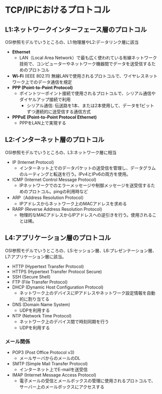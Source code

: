 # TCP/IPにおけるプロトコル

## L1:ネットワークインターフェース層のプロトコル

OSI参照モデルでいうところの、L1:物理層やL2:データリンク層に該当

- **Ethernet**
  - LAN（Local Area Network）で最も広く使われている有線ネットワーク技術で、コンピューターやネットワーク機器間でデータを送受信するためのプロトコル
- **Wi-Fi** (IEEE 802.11)
  無線LANで使用されるプロトコルで、ワイヤレスネットワーク上でのデータ通信を規定  
- **PPP (Point-to-Point Protocol)**
  - ポイントツーポイント接続で使用されるプロトコルで、シリアル通信やダイヤルアップ接続で利用
    - シリアル通信: 伝送路を1本、または2本使用して、データを1ビットずつ連続的に送受信する通信方式
- **PPPoE (Point-to-Point Protocol Ethernet)**
  - PPPをLAN上で実現する

## L2:インターネット層のプロトコル

OSI参照モデルでいうところの、L3:ネットワーク層に相当

- IP (Internet Protocol)
  - インターネット上でのデータパケットの送受信を管理し、データグラムのルーティングと転送を行う。IPv4とIPv6の両方を使用。
- ICMP (Internet Control Message Protocol)
  - IPネットワークでのエラーメッセージや制御メッセージを送受信するためのプロトコル。pingの利用時など
- ARP（Address Resolution Protocol）
  - IPアドレスからネットワーク上のMACアドレスを求める
- RARP (Reverse Address Resolution Protocol)
  - 物理的なMACアドレスからIPアドレスへの逆引きを行う。使用されることは稀。


## L4:アプリケーション層のプロトコル

OSI参照モデルでいうところの、L5:セッション層、L6:プレゼンテーション層、L7:アプリケーション層に該当。

- HTTP (Hypertext Transfer Protocol)
- HTTPS (Hypertext Transfer Protocol Secure)
- SSH (Secure Shell)
- FTP (File Transfer Protocol)
- DHCP (Dynamic Host Configuration Protocol)
  - ネットワーク上のデバイスにIPアドレスやネットワーク設定情報を自動的に割り当てる
- DNS (Domain Name System)
  - UDPを利用する
- NTP (Network Time Protocol)
  - ネットワーク上のデバイス間で時刻同期を行う
  - UDPを利用する

### メール関係

- POP3 (Post Office Protocol v3)
  - メールサーバからのメールのDL
- SMTP (Simple Mail Transfer Protocol)
  - インターネット上でE-mailを送受信
- IMAP (Internet Message Access Protocol)
  - 電子メールの受信とメールボックスの管理に使用されるプロトコルで、サーバー上のメールボックスにアクセスする

